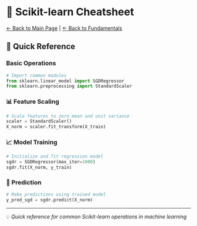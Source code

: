 # 🤖 Scikit-learn Cheatsheet

[← Back to Main Page](../../../README.md) | [← Back to Fundamentals](../../README.md)

## 📝 Quick Reference

### Basic Operations
```python
# Import common modules
from sklearn.linear_model import SGDRegressor
from sklearn.preprocessing import StandardScaler
```

### 📊 Feature Scaling
```python
# Scale features to zero mean and unit variance
scaler = StandardScaler()
X_norm = scaler.fit_transform(X_train)
```

### 📈 Model Training
```python
# Initialize and fit regression model
sgdr = SGDRegressor(max_iter=1000)
sgdr.fit(X_norm, y_train)
```

### 🎯 Prediction
```python
# Make predictions using trained model
y_pred_sgd = sgdr.predict(X_norm)
```

---
💡 _Quick reference for common Scikit-learn operations in machine learning_

